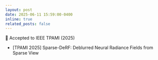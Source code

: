 ```yaml
---
layout: post
date: 2025-06-11 15:59:00-0400
inline: true
related_posts: false
---
```


📘 Accepted to IEEE TPAMI (2025)

- [TPAMI 2025] Sparse-DeRF: Deblurred Neural Radiance Fields from Sparse View